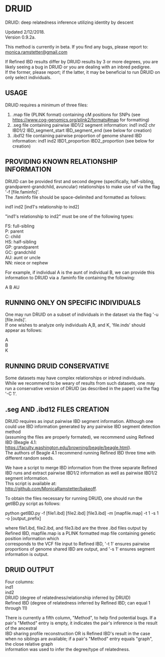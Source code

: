 # DRUID
DRUID: deep relatedness inference utilizing identity by descent

Updated 2/12/2018.  
Version 0.9.2a.

This method is currently in beta. If you find any bugs, please report to:  
monica.ramstetter@gmail.com

If Refined IBD results differ by DRUID results by 3 or more degrees, you are likely seeing a bug in DRUID or you are dealing with an inbred pedigree.  
If the former, please report; if the latter, it may be beneficial to run DRUID on only select individuals.


USAGE
-----

DRUID requires a minimum of three files:  
1) .map file (PLINK format) containing cM positions for SNPs (see https://www.cog-genomics.org/plink2/formats#map for formatting)  
2) .seg file containing pairwise IBD1/2 segment information: ind1 ind2 chr IBD1/2 IBD_segment_start IBD_segment_end (see below for creation)  
3) .ibd12 file containing pairwise proportion of genome shared IBD information: ind1 ind2 IBD1_proportion IBD2_proportion (see below for creation)




PROVIDING KNOWN RELATIONSHIP INFORMATION
----------------------------------------

DRUID can be provided first and second degree (specifically, half-sibling, grandparent-grandchild, avuncular) relationships to make use of via the flag '-f [file.faminfo]'.  
The .faminfo file should be space-delimited and formatted as follows:

ind1 ind2 [ind1's relationship to ind2]

"ind1's relationship to ind2" must be one of the following types:

FS: full-sibling  
P: parent  
C: child  
HS: half-sibling  
GP: grandparent  
GC: grandchild  
AU: aunt or uncle  
NN: niece or nephew

For example, if individual A is the aunt of individual B, we can provide this information to DRUID via a .faminfo file containing the following:

A B AU




RUNNING ONLY ON SPECIFIC INDIVIDUALS
------------------------------------

One may run DRUID on a subset of individuals in the dataset via the flag '-u [file.inds]'.  
If one wishes to analyze only individuals A,B, and K, 'file.inds' should appear as follows:

A  
B  
K





RUNNING DRUID CONSERVATIVE
--------------------------

Some datasets may have complex relationships or inbred individuals.  
While we recommend to be weary of results from such datasets, one may run a conservative version of DRUID (as described in the paper) via the flag '-C 1'.






.seg AND .ibd12 FILES CREATION
------------------------------

DRUID requires as input pairwise IBD segment information. Although one could use IBD information generated by any pairwise IBD segment detection method  
(assuming the files are properly formated), we recommend using Refined IBD (Beagle 4.1: https://faculty.washington.edu/browning/beagle/beagle.html).  
The authors of Beagle 4.1 recommend running Refined IBD three time with different random seeds. 

We have a script to merge IBD information from the three separate Refined IBD runs and extract pairwise IBD1/2 information as well as pairwise IBD1/2 segment information.  
This script is available at:  
http://github.com/MonicaRamstetter/bakeoff. 

To obtain the files necessary for running DRUID, one should run the getIBD.py script as follows:

python getIBD.py -f [file1.ibd] [file2.ibd] [file3.ibd] -m [mapfile.map] -t 1 -s 1 -o [output_prefix]

where file1.ibd, file2.ibd, and file3.ibd are the three .ibd files output by Refined IBD, mapfile.map is a PLINK formatted map file containing genetic position information which  
corresponds to the VCF file input to Refined IBD, '-t 1' ensures pairwise proportions of genome shared IBD are output, and '-s 1' ensures segment information is output.



DRUID OUTPUT
------------

Four columns:  
ind1  
ind2  
DRUID (degree of relatedness/relationship inferred by DRUID)  
Refined IBD (degree of relatedness inferred by Refined IBD; can equal 1 through 11)

There is currently a fifth column, "Method", to help find potential bugs. If a pair's "Method" entry is empty, it indicates the pair's inference is the result of the ancestral  
IBD sharing profile reconstruction OR is Refined IBD's result in the case when no siblings are available; if a pair's "Method" entry equals "graph", the close relative graph  
information was used to infer the degree/type of relatedness.





